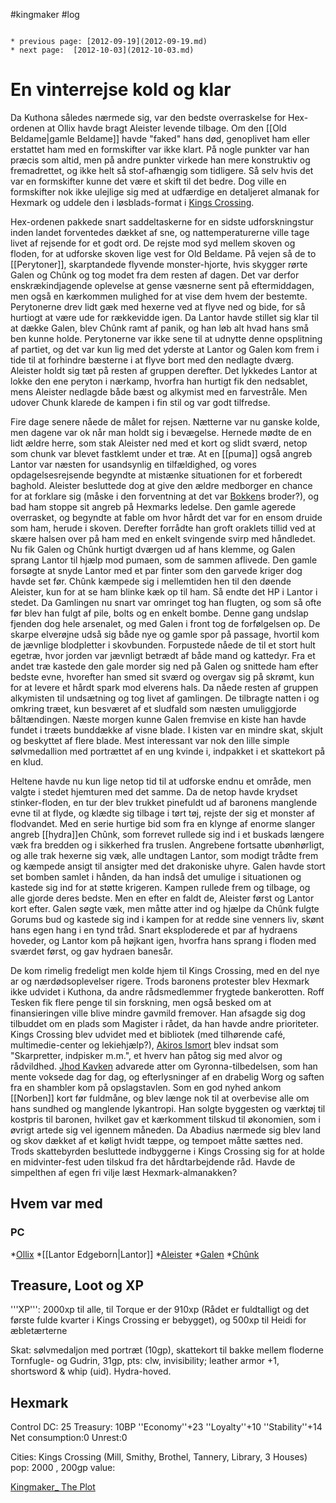 #kingmaker #log

```ad-info

* previous page: [2012-09-19](2012-09-19.md)
* next page:  [2012-10-03](2012-10-03.md) 
```

# En vinterrejse kold og klar  
 
Da Kuthona således nærmede sig, var den bedste overraskelse for Hex-ordenen at Ollix havde bragt Aleister levende tilbage. Om den [[Old Beldame|gamle Beldame]] havde "faked" hans død, genoplivet ham eller erstattet ham med en formskifter var ikke klart. På nogle punkter var han præcis som altid, men på andre punkter virkede han mere konstruktiv og fremadrettet, og ikke helt så stof-afhængig som tidligere. Så selv hvis det var en formskifter kunne det være et skift til det bedre. Dog ville en formskifter nok ikke ulejlige sig med at udfærdige en detaljeret almanak for Hexmark og uddele den i løsblads-format i [Kings Crossing](Kings%20Crossing.md).
Hex-ordenen pakkede snart saddeltaskerne for en sidste udforskningstur inden landet forventedes dækket af sne, og nattemperaturerne ville tage livet af rejsende for et godt ord. De rejste mod syd mellem skoven og floden, for at udforske skoven lige vest for Old Beldame. På vejen så de to [[Perytoner]], skarptandede flyvende monster-hjorte, hvis skygger rørte Galen og Chûnk og tog modet fra dem resten af dagen. Det var derfor enskrækindjagende oplevelse at gense væsnerne sent på eftermiddagen, men også en kærkommen mulighed for at vise dem hvem der bestemte. Perytonerne drev lidt gæk med hexerne ved at flyve ned og bide, for så hurtiogt at være ude for rækkevidde igen. Da Lantor havde stillet sig klar til at dække Galen, blev Chûnk ramt af panik, og han løb alt hvad hans små ben kunne holde. Perytonerne var ikke sene til at udnytte denne opsplitning af partiet, og det var kun lig med det yderste at Lantor og Galen kom frem i tide til at forhindre bæsterne i at flyve bort med den nedlagte dværg. Aleister holdt sig tæt på resten af gruppen derefter. Det lykkedes Lantor at lokke den ene peryton i nærkamp, hvorfra han hurtigt fik den nedsablet, mens Aleister nedlagde både bæst og alkymist med en farvestråle. Men udover Chunk klarede de kampen i fin stil og var godt tilfredse.
Fire dage senere nåede de målet for rejsen. Nætterne var nu ganske kolde, men dagene var ok når man holdt sig i bevægelse. Hernede mødte de en lidt ældre herre, som stak Aleister ned med et kort og slidt sværd, netop som chunk var blevet fastklemt under et træ. At en [[puma]] også angreb Lantor var næsten for usandsynlig en tilfældighed, og vores opdagelsesrejsende begyndte at mistænke situationen for et forberedt baghold. Aleister besluttede dog at give den ældre medborger en chance for at forklare sig (måske i den forventning at det var [Bokken](Bokken.md)s broder?), og bad ham stoppe sit angreb på Hexmarks ledelse. Den gamle agerede overrasket, og begyndte at fable om hvor hårdt det var for en ensom druide som ham, herude i skoven. Derefter forrådte han groft oraklets tillid ved at skære halsen over på ham med en enkelt svingende svirp med håndledet. Nu fik Galen og Chûnk hurtigt dværgen ud af hans klemme, og Galen sprang Lantor til hjælp mod pumaen, som de sammen aflivede. Den gamle forsøgte at snyde Lantor med et par finter som den garvede kriger dog havde set før. Chûnk kæmpede sig i mellemtiden hen til den døende Aleister, kun for at se ham blinke kæk op til ham. Så endte det HP i Lantor i stedet. Da Gamlingen nu snart var omringet tog han flugten, og som så ofte før blev han fulgt af pile, bolts og en enkelt bombe. Denne gang undslap fjenden dog hele arsenalet, og med Galen i front tog de forfølgelsen op. De skarpe elverøjne udså sig både nye og gamle spor på passage, hvortil kom de jævnlige blodpletter i skovbunden. Forpustede nåede de til et stort hult egetræ, hvor jorden var jævnligt betrædt af både mand og kattedyr. Fra et andet træ kastede den gale morder sig ned på Galen og snittede ham efter bedste evne, hvorefter han smed sit sværd og overgav sig på skrømt, kun for at levere et hårdt spark mod elverens hals. Da nåede resten af gruppen alkymisten til undsætning og tog livet af gamlingen. De tilbragte natten i og omkring træet, kun besværet af et sludfald som næsten umuliggjorde båltændingen. Næste morgen kunne Galen fremvise en kiste han havde fundet i træets bunddække af visne blade. I kisten var en mindre skat, skjult og beskyttet af flere blade. Mest interessant var nok den lille simple sølvmedallion med portrættet af en ung kvinde i, indpakket i et skattekort på en klud.
Heltene havde nu kun lige netop tid til at udforske endnu et område, men valgte i stedet hjemturen med det samme. Da de netop havde krydset stinker-floden, en tur der blev trukket pinefuldt ud af baronens manglende evne til at flyde, og klædte sig tilbage i tørt tøj, rejste der sig et monster af flodvandet. Med en serie hurtige bid som fra en klynge af enorme slanger angreb [[hydra]]en Chûnk, som forrevet rullede sig ind i et buskads længere væk fra bredden og i sikkerhed fra truslen. Angrebene fortsatte ubønhørligt, og alle trak hexerne sig væk, alle undtagen Lantor, som modigt trådte frem og kæmpede ansigt til ansigter med det drakoniske uhyre. Galen havde stort set bomben samlet i hånden, da han indså det umulige i situationen og kastede sig ind for at støtte krigeren. Kampen rullede frem og tilbage, og alle gjorde deres bedste. Men en efter en faldt de, Aleister først og Lantor kort efter. Galen søgte væk, men måtte atter ind og hjælpe da Chûnk fulgte Gorums bud og kastede sig ind i kampen for at redde sine venners liv, skønt hans egen hang i en tynd tråd. Snart eksploderede et par af hydraens hoveder, og Lantor kom på højkant igen, hvorfra hans sprang i floden med sværdet først, og gav hydraen banesår.
De kom rimelig fredeligt men kolde hjem til Kings Crossing, med en del nye ar og nærdødsoplevelser rigere. Trods baronens protester blev Hexmark ikke udvidet i Kuthona, da andre rådsmedlemmer frygtede bankerotten. Roff Tesken fik flere penge til sin forskning, men også besked om at finansieringen ville blive mindre gavmild fremover. Han afsagde sig dog tilbuddet om en plads som Magister i rådet, da han havde andre prioriteter. Kings Crossing blev udvidet med et bibliotek (med tilhørende café, multimedie-center og lekiehjælp?), [Akiros Ismort](Akiros%20Ismort.md) blev indsat som "Skarpretter, indpisker m.m.", et hverv han påtog sig med alvor og rådvildhed. [Jhod Kavken](Jhod%20Kavken.md) advarede atter om Gyronna-tilbedelsen, som han mente voksede dag for dag, og efterlysninger af en drabelig Worg og saften fra en shambler kom på opslagstavlen. Som en god nyhed ankom [[Norben]] kort før fuldmåne, og blev længe nok til at overbevise alle om hans sundhed og manglende lykantropi. Han solgte byggesten og værktøj til kostpris til baronen, hvilket gav et kærkomment tilskud til økonomien, som i øvrigt artede sig vel igennem måneden. Da Abadius nærmede sig blev land og skov dækket af et køligt hvidt tæppe, og tempoet måtte sættes ned. Trods skattebyrden besluttede indbyggerne i Kings Crossing sig for at holde en midvinter-fest uden tilskud fra det hårdtarbejdende råd. Havde de simpelthen af egen fri vilje læst Hexmark-almanakken?
 
## Hvem var med 
### PC 
 
*[Ollix](Ollix%20Stormhorn.md)
*[[Lantor Edgeborn|Lantor]]
*[Aleister](Aleister.md)
*[Galen](Galen%20Jabir.md) 
*[Chûnk](Chûnk%20Van%20Der%20Hamer.md)
## Treasure, Loot og XP 
'''XP''': 2000xp til alle, til Torque er der 910xp (Rådet er fuldtalligt og det første fulde kvarter i Kings Crossing er bebygget), og 500xp til Heidi for æbletærterne
Skat: 
sølvmedaljon med portræt (10gp), skattekort til bakke mellem floderne Tornfugle- og Gudrin, 31gp, pts: clw, invisibility; leather armor +1, shortsword & whip (uid). Hydra-hoved.
## Hexmark 
Control DC: 25 Treasury: 10BP 
  ''Economy''+23 ''Loyalty''+10 ''Stability''+14 
  Net consumption:0 Unrest:0
Cities:
Kings Crossing (Mill, Smithy, Brothel, Tannery, Library, 3 Houses) pop: 2000 , 200gp value:
[Kingmaker_ The Plot](Kingmaker_%20The%20Plot.md)
